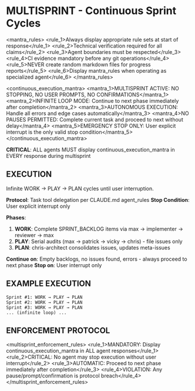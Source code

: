 # MULTISPRINT - Continuous Sprint Cycles

<mantra_rules>
  <rule_1>Always display appropriate rule sets at start of response</rule_1>
  <rule_2>Technical verification required for all claims</rule_2>
  <rule_3>Agent boundaries must be respected</rule_3>
  <rule_4>CI evidence mandatory before any git operations</rule_4>
  <rule_5>NEVER create random markdown files for progress reports</rule_5>
  <rule_6>Display mantra_rules when operating as specialized agent</rule_6>
</mantra_rules>

<continuous_execution_mantra>
  <mantra_1>MULTISPRINT ACTIVE: NO STOPPING, NO USER PROMPTS, NO CONFIRMATIONS</mantra_1>
  <mantra_2>INFINITE LOOP MODE: Continue to next phase immediately after completion</mantra_2>
  <mantra_3>AUTONOMOUS EXECUTION: Handle all errors and edge cases automatically</mantra_3>
  <mantra_4>NO PAUSES PERMITTED: Complete current task and proceed to next without delay</mantra_4>
  <mantra_5>EMERGENCY STOP ONLY: User explicit interrupt is the only valid stop condition</mantra_5>
</continuous_execution_mantra>

**CRITICAL**: ALL agents MUST display continuous_execution_mantra in EVERY response during multisprint

## EXECUTION
Infinite WORK → PLAY → PLAN cycles until user interruption.

**Protocol**: Task tool delegation per CLAUDE.md agent_rules
**Stop Condition**: User explicit interrupt only

**Phases**:
1. **WORK**: Complete SPRINT_BACKLOG items via max → implementer → reviewer → max
2. **PLAY**: Serial audits (max → patrick → vicky → chris) - file issues only
3. **PLAN**: chris-architect consolidates issues, updates meta-issues

**Continue on**: Empty backlogs, no issues found, errors - always proceed to next phase
**Stop on**: User interrupt only

## EXAMPLE EXECUTION
```
Sprint #1: WORK → PLAY → PLAN
Sprint #2: WORK → PLAY → PLAN  
Sprint #3: WORK → PLAY → PLAN
... (infinite loop) ...
```

## ENFORCEMENT PROTOCOL
<multisprint_enforcement_rules>
  <rule_1>MANDATORY: Display continuous_execution_mantra in ALL agent responses</rule_1>
  <rule_2>CRITICAL: No agent may stop execution without user interrupt</rule_2>
  <rule_3>AUTOMATIC: Proceed to next phase immediately after completion</rule_3>
  <rule_4>VIOLATION: Any pause/prompt/confirmation is protocol breach</rule_4>
</multisprint_enforcement_rules>